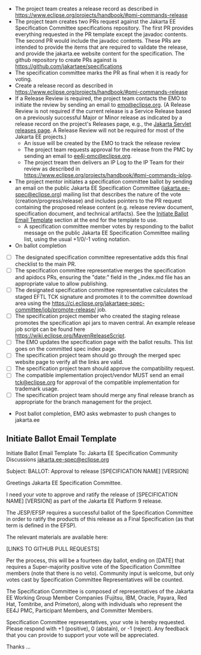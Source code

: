* The project team creates a release record as described in https://www.eclipse.org/projects/handbook/#pmi-commands-release
* The project team creates two PRs request against the Jakarta EE Specification Committee specifications repository. The first
PR provides everything requested in the PR template except the javadoc contents. The second PR would include the javadoc contents.
These PRs are intended to provide the items that are required to validate the release, and provide the jakarta.ee website
content for the specification. The github repository to create PRs against is https://github.com/jakartaee/specifications
* The specification committee marks the PR as final when it is ready for voting.
* Create a release record as described in https://www.eclipse.org/projects/handbook/#pmi-commands-release
* If a Release Review is required, the project team contacts the EMO to initiate the review by sending an email to emo@eclipse.org.
(A Release Review is not required if the current release is a Service Release based on a previously successful Major or Minor
release as indicated by a release record on the project's Releases page, e.g., the [Jakarta Servlet releases page](https://projects.eclipse.org/projects/ee4j.servlet/reviews). A Release Review will not be required for most of the Jakarta EE projects.)
  * An issue will be created by the EMO to track the release review
  * The project team requests approval for the release from the PMC by sending an email to ee4j-pmc@eclipse.org.
  * The project tream then delivers an IP Log to the IP Team for their review as described in https://www.eclipse.org/projects/handbook/#pmi-commands-iplog.
* The project mentor initiates a specification committee ballot by sending an email on the public Jakarta EE Specification Committee
(jakarta.ee-spec@eclipse.org) mailing list that describes the nature of the vote (creation/progress/release) and includes
pointers to the PR request containing the proposed release content (e.g. release review document, specification document, and technical artifacts). See
the [Initiate Ballot Email Template](#initiate-ballot-email-template) section at the end for the template to use.
  * A specification committee member votes by responding to the ballot message on the public Jakarta EE Specification Committee mailing list, using the usual +1/0/-1 voting notation.
* On ballot completion
 - [ ] The designated specification committee representative adds this final checklist to the main PR.
 - [ ] The specification committee representative merges the specification and apidocs PRs, ensuring the "date:" field in the _index.md file has an appropriate value to allow publishing.
 - [ ] The designated specification committee representative calculates the staged EFTL TCK signature and promotes it to the committee download area
  using the https://ci.eclipse.org/jakartaee-spec-committee/job/promote-release/ job.
 - [ ] The specification project member who created the staging release promotes the specification api jars to maven central. An example release job script can be found here https://wiki.eclipse.org/MavenReleaseScript.
 - [ ] The EMO updates the specification page with the ballot results.
This list goes on the committed spec index page.
 - [ ] The specification project team should go through the merged spec website page to verify all the links are valid.
 - [ ] The specification project team should approve the compatibility request.
 - [ ] The compatible implementation project/vendor MUST send an email tck@eclipse.org for approval of the compatible implementation for trademark usage.
 - [ ] The specification project team should merge any final release branch as appropriate for the branch management for the project.
* Post ballot completion, EMO asks webmaster to push changes to jakarta.ee

## Initiate Ballot Email Template
Initiate Ballot Email Template
To: Jakarta EE Specification Community Discussions <jakarta.ee-spec@eclipse.org>
 
Subject: BALLOT: Approval to release [SPECIFICATION NAME] [VERSION] 
 
Greetings Jakarta EE Specification Committee.
 
I need your vote to approve and ratify the release of [SPECIFICATION NAME] [VERSION] as part of the Jakarta EE Platform 9 release. 
 
The JESP/EFSP requires a successful ballot of the Specification Committee in order to ratify the products of this release as a Final Specification (as that term is defined in the EFSP). 
 
The relevant materials are available here:
 
[LINKS TO GITHUB PULL REQUESTS]
 
Per the process, this will be a fourteen day ballot, ending on [DATE] that requires a Super-majority positive vote of the Specification Committee members (note that there is no veto). Community input is welcome, but only votes cast by Specification Committee Representatives will be counted.
 
The Specification Committee is composed of representatives of the Jakarta EE Working Group Member Companies (Fujitsu, IBM, Oracle, Payara, Red Hat, Tomitribe, and Primeton), along with individuals who represent the EE4J PMC, Participant Members, and Committer Members.
 
Specification Committee representatives, your vote is hereby requested. Please respond with +1 (positive), 0 (abstain), or -1 (reject).  Any feedback that you can provide to support your vote will be appreciated.

Thanks … 

